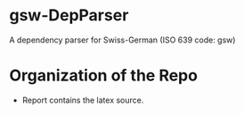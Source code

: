 gsw-DepParser
=============

A dependency parser for Swiss-German (ISO 639 code: gsw)


Organization of the Repo
================

- Report 
    contains the latex source.
    